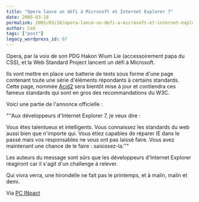 ```yaml
---
title: "Opera lance un défi à Microsoft et Internet Explorer 7"
date: 2005-03-18
permalink: 2005/03/18/opera-lance-un-defi-a-microsoft-et-internet-explorer-7/
author: Ced
tags: ["post"]
legacy_wordpress_id: 67
---
```


Opera, par la voix de son PDG Hakon Wium Lie (accessoirement papa du CSS), et la Web Standard Project lancent un défi à Microsoft.

Ils vont mettre en place une batterie de tests sous forme d'une page contenant toute une série d'éléments répondants à certains standards. Cette page, nommée <a href="http://webstandards.org/testsuites/acid2/" hreflang="en">Acid2</a> sera bientôt mise à jour et contiendra ces fameux standards qui sont en gros des recommandations du W3C.

<!-- excerpt -->

Voici une partie de l'annonce officielle&nbsp;:

"''Aux développeurs d'Internet Explorer 7, je veux dire&nbsp;:

Vous êtes talentueux et intelligents. Vous connaissez les standards du web aussi bien que n'importe qui. Vous étiez capables de réparer IE dans le passé mais vos responsables ne vous ont pas laissé faire. Vous avez maintenant une chance de le faire&nbsp;: saisissez-la.''"

Les auteurs du message sont sûrs que les développeurs d'Internet Explorer réagiront car il s'agit d'un challenge à relever.

Qui vivra verra, une hirondelle ne fait pas le printemps, et à malin, malin et demi.

Via [PC INpact](http://www.pcinpact.com/actu/news/Opera_lance_un_defi_a_Microsoft_et_Internet_Explor.htm)
